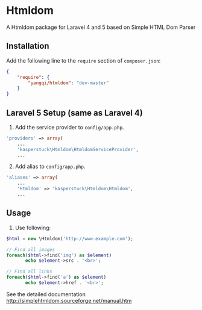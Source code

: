 Htmldom
=======

A Htmldom package for Laravel 4 and 5 based on Simple HTML Dom Parser

## Installation

Add the following line to the `require` section of `composer.json`:

```json
{
    "require": {
        "yangqi/htmldom": "dev-master"
    }
}
```

## Laravel 5 Setup (same as Laravel 4)

1. Add the service provider to `config/app.php`.

```php
'providers' => array(
    ...
	'kasperstuck\Htmldom\HtmldomServiceProvider',
    ...
```
2. Add alias to `config/app.php`.

```php
'aliases' => array(	
    ...
	'Htmldom' => 'kasperstuck\Htmldom\Htmldom',
    ...
```

## Usage

1. Use following:

```php
$html = new \Htmldom('http://www.example.com');

// Find all images 
foreach($html->find('img') as $element) 
       echo $element->src . '<br>';

// Find all links 
foreach($html->find('a') as $element) 
       echo $element->href . '<br>';
```

See the detailed documentation http://simplehtmldom.sourceforge.net/manual.htm

